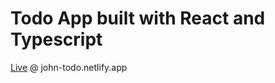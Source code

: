 # Todo App built with React and Typescript

<a href="john-todo.netlify.app" target="_blank">Live</a> @ john-todo.netlify.app
